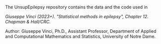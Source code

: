 The UnsupEpilepsy repository contains the data and the code used in 

_Giuseppe Vinci (2023+). "Statistical methods in epilepsy", Chapter 12. Chapman & Hall/CRC._

Author: Giuseppe Vinci, Ph.D., Assistant Professor, Department of Applied and Computational Mathematics and Statistics, University of Notre Dame.
